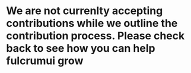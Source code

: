 # We are not currenlty accepting contributions while we outline the contribution process. Please check back to see how you can help **fulcrumui** grow

<!-- # If you would like to contribute to FulcrumCSS please see the rules for contributing below

## Branching
When starting a new task, always branch off of the latest version of the **develop** branch!

### Branch Prefixes
In an effort to keep the repo clean and easily navigable the following branch prefixes will be accepted. All other branch names will be removed.

(branch prefixes should be all lowercase)

- `feature/`: Feature should be used when you are adding **new** funcitonality
- `bug/`: Bug should be used when addressing bug fixes. Bug branches should not contain new functionality
- `maint/`: Maintenance branches are used for code cleanup. If you notice a way that something can be written better feel free to submmit a PR with your change.

---

### Branch Names
Under the same general idea of keeping the repo clean and navigable the name of the bracnch that follows the prefix should follow these rules:

(Branch names should be PascalCase _only_)

- **Be descriptive but concise**: Correlate the branch name with what you are working on.
- If you have previously used that branch name, or know that you will have continued work on that bug/feature/maint and would like to keep the branch name you can suffix your branch name with an underscore, the date, and an index number
  - for example: `feature/ExtraSpacingOptions_2019062801`
  - the format is `<prefix>/<BranchName>_YYYYMMddii`
  
---
  
## Check the issues
Prior to contribution, please check the issues to see if your fix/new feature/maintenance already has been created as an issue or is being addressed. If one does exist and has not been assigned to anyone yet, and you would like to work on it, asign it to yourself and start working on it.

If there has not been an issue created for that yet, please create one so if things need to be discussed it can all happen under that issue. Be sure to add the appropriate tags, and if you plan on starting work on that issue, assign it to yourself.

Be descriptive and add any supporting materials needed with the issue.

---

## Be sure to commit clean and well formatted code
Run `npm run lint:fix` to check your code for best practice/formatting errors. If it is unable to completely lint-fix your code you will need to fix any outstanding errors.

---

## Submitting PRs
Once you have completed any work that you would like to be added to the next release of FulcrumCSS, you can submit a PR for that feature/bug/maint, to the develop branch. Be sure to reference the issue that you are addressing in your PR.

Give as much information as needed about what was added/changed for this PR.

If your PR is declined there will be a reason why added to the discussion portion of the PR.

If accepted, your changes will be merged into develop, issue closed, and will be included in the next release of FulcrumCSS. -->

